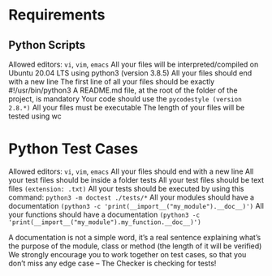 # Requirements
## Python Scripts
Allowed editors: ``vi``, ``vim``, ``emacs``
All your files will be interpreted/compiled on Ubuntu 20.04 LTS using python3 (version 3.8.5)
All your files should end with a new line
The first line of all your files should be exactly #!/usr/bin/python3
A README.md file, at the root of the folder of the project, is mandatory
Your code should use the ``pycodestyle (version 2.8.*)``
All your files must be executable
The length of your files will be tested using wc

# Python Test Cases
Allowed editors: `vi`, `vim`, `emacs`
All your files should end with a new line
All your test files should be inside a folder tests
All your test files should be text files ``(extension: .txt)``
All your tests should be executed by using this command: ``python3 -m doctest ./tests/*``
All your modules should have a documentation ``(python3 -c 'print(__import__("my_module").__doc__)')``
All your functions should have a documentation ``(python3 -c 'print(__import__("my_module").my_function.__doc__)')``

A documentation is not a simple word, it’s a real sentence explaining what’s the purpose of the module, class or method (the length of it will be verified)
We strongly encourage you to work together on test cases, so that you don’t miss any edge case – The Checker is checking for tests!
